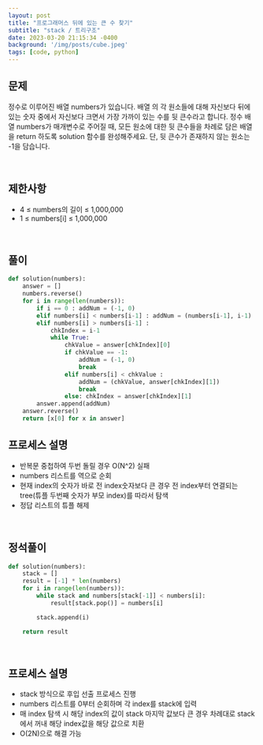 ```yaml
---
layout: post
title: "프로그래머스 뒤에 있는 큰 수 찾기"
subtitle: "stack / 트리구조"
date: 2023-03-20 21:15:34 -0400
background: '/img/posts/cube.jpeg'
tags: [code, python]
---
```

## 문제

정수로 이루어진 배열 numbers가 있습니다. 배열 의 각 원소들에 대해 자신보다 뒤에 있는 숫자 중에서 자신보다 크면서 가장 가까이 있는 수를 뒷 큰수라고 합니다.
정수 배열 numbers가 매개변수로 주어질 때, 모든 원소에 대한 뒷 큰수들을 차례로 담은 배열을 return 하도록 solution 함수를 완성해주세요. 단, 뒷 큰수가 존재하지 않는 원소는 -1을 담습니다.

<br>

## 제한사항
* 4 ≤ numbers의 길이 ≤ 1,000,000
* 1 ≤ numbers[i] ≤ 1,000,000

<br>

## 풀이

``` python
def solution(numbers):
    answer = []
    numbers.reverse()
    for i in range(len(numbers)):
        if i == 0 : addNum = (-1, 0)
        elif numbers[i] < numbers[i-1] : addNum = (numbers[i-1], i-1)
        elif numbers[i] > numbers[i-1] : 
            chkIndex = i-1
            while True:
                chkValue = answer[chkIndex][0]
                if chkValue == -1:
                    addNum = (-1, 0)
                    break
                elif numbers[i] < chkValue :
                    addNum = (chkValue, answer[chkIndex][1])
                    break
                else: chkIndex = answer[chkIndex][1]
        answer.append(addNum)
    answer.reverse()
    return [x[0] for x in answer]
```

## 프로세스 설명
* 반복문 중첩하여 두번 돌릴 경우 O(N^2) 실패
* numbers 리스트를 역으로 순회
* 현재 index의 숫자가 바로 전 index숫자보다 큰 경우 전 index부터 연결되는 tree(튜플 두번째 숫자가 부모 index)를 따라서 탐색
* 정답 리스트의 튜플 해제

<br>

## 정석풀이

``` python
def solution(numbers):
    stack = []
    result = [-1] * len(numbers)
    for i in range(len(numbers)):
        while stack and numbers[stack[-1]] < numbers[i]:
            result[stack.pop()] = numbers[i]

        stack.append(i)

    return result
```

<br>

## 프로세스 설명
* stack 방식으로 후입 선출 프로세스 진행
* numbers 리스트를 0부터 순회하며 각 index를 stack에 입력
* 매 index 탐색 시 해당 index의 값이 stack 마지막 값보다 큰 경우 차례대로 stack에서 꺼내 해당 index값을 해당 값으로 치환
* O(2N)으로 해결 가능
